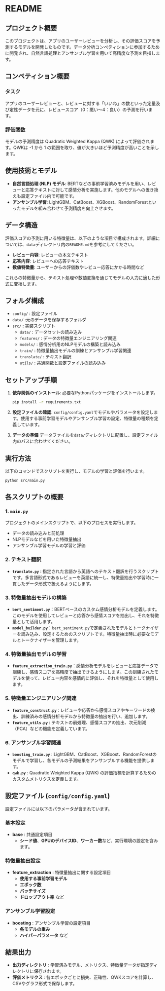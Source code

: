 # README

## プロジェクト概要

このプロジェクトは、アプリのユーザーレビューを分析し、その評価スコアを予測するモデルを開発したものです。データ分析コンペティションに参加するために開発され、自然言語処理とアンサンブル学習を用いて高精度な予測を目指します。

## コンペティション概要

### タスク
アプリのユーザーレビューと、レビューに対する「いいね」の数といった定量及び定性データを元に、レビュースコア（0：悪い〜4：良い）の予測を行います。

### 評価関数
モデルの予測精度は Quadratic Weighted Kappa (QWK) によって評価されます。QWKは -1 から 1 の範囲を取り、値が大きいほど予測精度が高いことを示します。

## 使用技術とモデル

- **自然言語処理 (NLP) モデル**: BERTなどの事前学習済みモデルを用い、レビューと応答テキストに対して感情分析を実施します。他のモデルへの置き換えも設定ファイル内で可能です。
- **アンサンブル学習**: LightGBM、CatBoost、XGBoost、RandomForestといったモデルを組み合わせて予測精度を向上させます。

## データ構造

評価スコアの予測に用いる特徴量は、以下のような項目で構成されます。詳細については、`data`ディレクトリ内の`README.md`を参考にしてください。

- **レビュー内容**: レビューの本文テキスト
- **応答内容**: レビューへの応答テキスト
- **数値特徴量**: ユーザーからの評価数やレビュー応答にかかる時間など

これらの特徴量から、テキスト処理や数値変換を通じてモデルの入力に適した形式に変換します。

## フォルダ構成

- `config/` : 設定ファイル
- `data/` :元のデータを保存するフォルダ
- `src/` : 実装スクリプト
  - `data/` : データセットの読み込み
  - `features/` : データの特徴量エンジニアリング関連
  - `models/` : 感情分析用のNLPモデルの構築と読み込み
  - `train/` : 特徴量抽出モデルの訓練とアンサンブル学習関連
  - `translate/` : テキスト翻訳
  - `utils/` : 共通関数と設定ファイルの読み込み

## セットアップ手順

1. **依存関係のインストール**: 必要なPythonパッケージをインストールします。
   ```bash
   pip install -r requirements.txt
   ```

2. **設定ファイルの確認**: `config/config.yaml`でモデルやパラメータを設定します。使用する事前学習モデルやアンサンブル学習の設定、特徴量の種類を定義しています。

3. **データの準備** データファイルを`data/`ディレクトリに配置し、設定ファイル内のパスに合わせてください。

## 実行方法

以下のコマンドでスクリプトを実行し、モデルの学習と評価を行います。
```bash
python src/main.py
```

## 各スクリプトの概要

### 1. `main.py`
プロジェクトのメインスクリプトで、以下のプロセスを実行します。

- データの読み込みと前処理
- NLPモデルなどを用いた特徴量抽出
- アンサンブル学習モデルの学習と評価

### 2. テキスト翻訳

- **`translate.py`** : 指定された言語から英語へのテキスト翻訳を行うスクリプトです。多言語形式であるレビューを英語に統一し、特徴量抽出や学習時に一貫したデータ形式で扱えるようにします。

### 3. 特徴量抽出モデルの構築
- **`bert_sentiment.py`**：BERTベースのカスタム感情分析モデルを定義します。このモデルを使用してレビューと応答から感情スコアを抽出し、それを特徴量として活用します。
- **`model_builder.py`**：`bert_sentiment.py`で定義されたモデルとトークナイザーを読み込み、設定するためのスクリプトです。特徴量抽出時に必要なモデルとトークナイザーを管理します。


### 4. 特徴量抽出モデルの学習

- **`feature_extraction_train.py`**：感情分析モデルをレビューと応答データで訓練し、感情スコアを高精度で抽出できるようにします。この訓練されたモデルを使って、レビュー内容を感情的に評価し、それを特徴量として使用します。

### 5. 特徴量エンジニアリング関連
- **`feature_construct.py`** : レビューや応答から感情スコアやキーワードの検出、訓練済みの感情分析モデルから特徴量の抽出を行い、追加します。
- **`feature_utils.py`** : テキストの前処理、感情スコアの抽出、次元削減（PCA）などの機能を定義しています。

### 6. アンサンブル学習関連
- **`boosting_train.py`** : LightGBM、CatBoost、XGBoost、RandomForestのモデルで学習し、各モデルの予測結果をアンサンブルする機能を提供します。
- **`qwk.py`** : Quadratic Weighted Kappa (QWK) の評価指標を計算するためのカスタムメトリクスを定義します。

## 設定ファイル (`config/config.yaml`)

設定ファイルには以下のパラメータが含まれています。

### 基本設定
- **base** : 共通設定項目
  - **シード値**、**GPUのデバイスID**、**ワーカー数**など、実行環境の設定を含みます。

### 特徴量抽出設定
- **feature_extraction** : 特徴量抽出に関する設定項目
  - **使用する事前学習モデル**
  - **エポック数**
  - **バッチサイズ**
  - **ドロップアウト率** など

### アンサンブル学習設定
- **boosting** : アンサンブル学習の設定項目
  - **各モデルの重み**
  - **ハイパーパラメータ** など

## 結果出力
- **出力ディレクトリ** : 学習済みモデル、メトリクス、特徴量データが指定ディレクトリに保存されます。
- **評価メトリクス** : 各エポックごとに損失、正確性、QWKスコアを計算し、CSVやグラフ形式で保存します。


